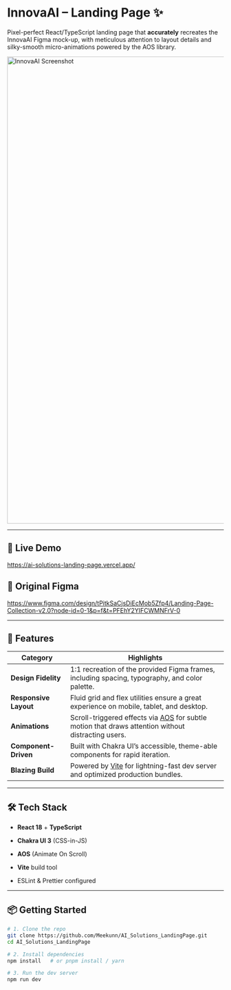 # InnovaAI – Landing Page ✨

Pixel-perfect React/TypeScript landing page that **accurately** recreates the InnovaAI Figma mock-up, with meticulous attention to layout details and silky-smooth micro-animations powered by the AOS library.

<img width="1854" height="1084" alt="InnovaAI Screenshot" src="https://github.com/user-attachments/assets/bcfcf9d8-eeb7-4f3d-950a-b5ce4258382c" />

---

## 🔗 Live Demo

<https://ai-solutions-landing-page.vercel.app/>

## 🎨 Original Figma

<https://www.figma.com/design/tPitkSaCjsDiEcMob5Zfp4/Landing-Page-Collection-v2.0?node-id=0-1&p=f&t=PFEhY2YIFCWMNFrV-0>

---

## 🚀 Features

| Category              | Highlights                                                                                                                             |
| --------------------- | -------------------------------------------------------------------------------------------------------------------------------------- |
| **Design Fidelity**   | 1:1 recreation of the provided Figma frames, including spacing, typography, and color palette.                                         |
| **Responsive Layout** | Fluid grid and flex utilities ensure a great experience on mobile, tablet, and desktop.                                                |
| **Animations**        | Scroll-triggered effects via [AOS](https://michalsnik.github.io/aos) for subtle motion that draws attention without distracting users. |
| **Component-Driven**  | Built with Chakra UI’s accessible, theme-able components for rapid iteration.                                                          |
| **Blazing Build**     | Powered by [Vite](https://vitejs.dev/) for lightning-fast dev server and optimized production bundles.                                 |

---

## 🛠 Tech Stack

- **React 18** + **TypeScript**

- **Chakra UI 3** (CSS-in-JS)
- **AOS** (Animate On Scroll)
- **Vite** build tool
- ESLint & Prettier configured

---

## 📦 Getting Started

```bash
# 1. Clone the repo
git clone https://github.com/Meekunn/AI_Solutions_LandingPage.git
cd AI_Solutions_LandingPage

# 2. Install dependencies
npm install   # or pnpm install / yarn

# 3. Run the dev server
npm run dev
```
